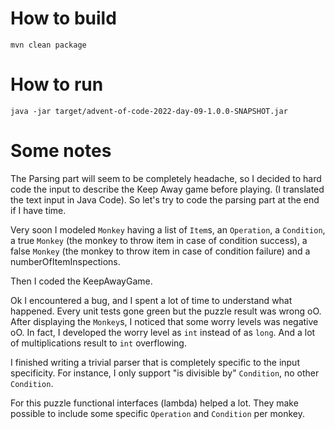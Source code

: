 # How to build

```
mvn clean package
```

# How to run

```
java -jar target/advent-of-code-2022-day-09-1.0.0-SNAPSHOT.jar
```

# Some notes

The Parsing part will seem to be completely headache, so I decided to hard code the input to describe the Keep Away game before playing. (I translated the text input in Java Code).
So let's try to code the parsing part at the end if I have time.

Very soon I modeled `Monkey` having a list of `Item`s, an `Operation`, a `Condition`, a true `Monkey` (the monkey to throw item in case of condition success), a false `Monkey` (the monkey to throw item in case of condition failure) and a numberOfItemInspections.

Then I coded the KeepAwayGame.

Ok I encountered a bug, and I spent a lot of time to understand what happened.
Every unit tests gone green but the puzzle result was wrong oO.
After displaying the `Monkey`s, I noticed that some worry levels was negative oO.
In fact, I developed the worry level as `int` instead of as `long`.
And a lot of multiplications result to `int` overflowing.

I finished writing a trivial parser that is completely specific to the input specificity.
For instance, I only support "is divisible by" `Condition`, no other `Condition`.

For this puzzle functional interfaces (lambda) helped a lot.
They make possible to include some specific `Operation` and `Condition` per monkey.

